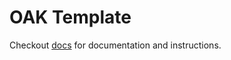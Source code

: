 # OAK Template

Checkout [docs](https://stg.docs.luxonis.com/software/template/) for documentation and instructions.

